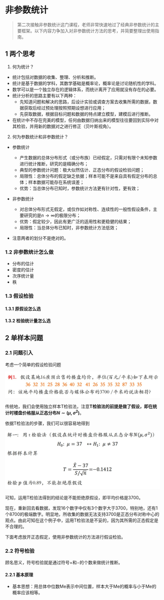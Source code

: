 # 非参数统计

> 第二次接触非参数统计这门课程，老师非常快速地过了经典非参数统计的主要框架。以下内容力争加入对非参数统计方法的思考，并简要整理出使用指南。

## 1 两个思考

1. 何为统计？

- 统计包括对数据的收集、整理、分析和推断。
- 统计是基于数据的学科，其数学基础是概率论，概率论是讨论随机性的学科。
- 数学可以是一个独立存在的逻辑体系，而统计离开了应用就没有存在的必要。
- 统计分析的思路主要有以下两种：
  - 先知道问题和解决的思路，后设计实验或调查方案去收集所需的数据，数据获取后经过预处理按照预期设想进行应用；
  - 先获取数据，根据目标问题和数据的特点建立模型，建模后进行推断。
- 在统计中不存在完美的模型，任何由数据归纳出来的模型往往要回到实际中对其检验，并用新的数据对之进行修正（贝叶斯视角）。


2. 何为参数统计和非参数统计？

- 参数统计
  - 产生数据的总体分布形式（或分布族）已经假定，只需对有限个未知参数进行统计推断，研究的是精确分布；
  - 典型的参数统计问题：极大似然估计、正态分布的假设检验问题；
  - 局限性：总体分布的假定缺乏依据；样本可能不是来自具有假定分布的总体；样本数据可能存在系统误差；
  - 优势：当总体分布已知时，参数统计方法更有针对性，更有效；

- 非参数统计
  - 对总体分布形式无假定，或仅作如对称性、连续性的一般性假设条件，主要研究的是$n\rightarrow\infty$的极限分布；
  -  优势：假定较少，因此有更广泛的适用性和更稳健的结果；
  -  局限性：当总体分布已知时，非参数统计方法低效；

- 注意两者的划分不是绝对的。

### 1.2 非参数统计怎么做

- 分布的估计
- 密度的估计
- 次序统计量
- 秩

### 1.3 假设检验

#### 1.3.1 原假设怎么选

#### 1.3.2 检验统计量怎么选

## 2 单样本问题

### 2.1 问题引入

考虑一个简单的假设检验问题

![image.jpg](image/非参数统计/1.jpg)

传统地，我们会使用独立样本T检验法，注意**T检验法的前提是做了假设，即在统计时楼盘价格服从正态分布$N\sim\left(\mu,\sigma^2\right)$**。

依据T检验法的步骤，我们可以很容易地得到

![image.jpg](image/非参数统计/2.jpg)

可知，运用T检验法得到的结论是不能拒绝原假设，即平均价格是3700。

现在，重新回去看数据，发现16个数字中仅有3个数字大于3700，特别地，还有1个8700的极端数字。明显地，所收集的数据无法支持3700是正态分布对称中心的观点。由此可知在这个例子中，运用T检验法是不妥的，因为其所需的正态假定是不合理的。

下面考虑放开正态假定，使用非参数统计的方法进行假设检验。

### 2.2 符号检验

顾名思义，符号检验就是通过符号$+$和$-$的个数来做统计推断。

#### 2.2.1 基本原理

- 基本思想：用总体中位数Me表示中间位置，样本大于Me的概率与小于Me的概率应该相等。